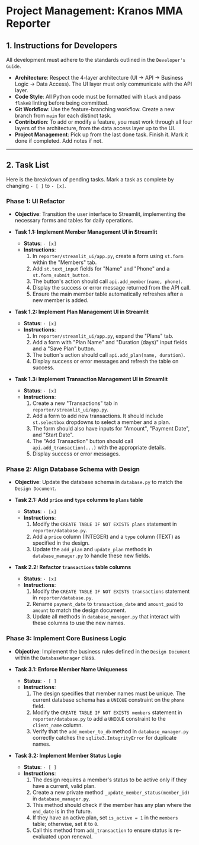 # Project Management: Kranos MMA Reporter

## 1. Instructions for Developers

All development must adhere to the standards outlined in the `Developer's Guide`.

* **Architecture**: Respect the 4-layer architecture (UI -> API -> Business Logic -> Data Access). The UI layer must only communicate with the API layer.
* **Code Style**: All Python code must be formatted with `black` and pass `flake8` linting before being committed.
* **Git Workflow**: Use the feature-branching workflow. Create a new branch from `main` for each distinct task.
* **Contribution**: To add or modify a feature, you must work through all four layers of the architecture, from the data access layer up to the UI.
* **Project Management**: Pick up from the last done task. Finish it. Mark it done if completed. Add notes if not.

---

## 2. Task List

Here is the breakdown of pending tasks. Mark a task as complete by changing `- [ ]` to `- [x]`.

### Phase 1: UI Refactor

* **Objective**: Transition the user interface to Streamlit, implementing the necessary forms and tables for daily operations.

* **Task 1.1: Implement Member Management UI in Streamlit**
    * **Status**: ` - [x] `
    * **Instructions**:
        1.  In `reporter/streamlit_ui/app.py`, create a form using `st.form` within the "Members" tab.
        2.  Add `st.text_input` fields for "Name" and "Phone" and a `st.form_submit_button`.
        3.  The button's action should call `api.add_member(name, phone)`.
        4.  Display the success or error message returned from the API call.
        5.  Ensure the main member table automatically refreshes after a new member is added.

* **Task 1.2: Implement Plan Management UI in Streamlit**
    * **Status**: ` - [x] `
    * **Instructions**:
        1.  In `reporter/streamlit_ui/app.py`, expand the "Plans" tab.
        2.  Add a form with "Plan Name" and "Duration (days)" input fields and a "Save Plan" button.
        3.  The button's action should call `api.add_plan(name, duration)`.
        4.  Display success or error messages and refresh the table on success.

* **Task 1.3: Implement Transaction Management UI in Streamlit**
    * **Status**: ` - [x] `
    * **Instructions**:
        1.  Create a new "Transactions" tab in `reporter/streamlit_ui/app.py`.
        2.  Add a form to add new transactions. It should include `st.selectbox` dropdowns to select a member and a plan.
        3.  The form should also have inputs for "Amount", "Payment Date", and "Start Date".
        4.  The "Add Transaction" button should call `api.add_transaction(...)` with the appropriate details.
        5.  Display success or error messages.

### Phase 2: Align Database Schema with Design

* **Objective**: Update the database schema in `database.py` to match the `Design Document`.

* **Task 2.1: Add `price` and `type` columns to `plans` table**
    * **Status**: ` - [x] `
    * **Instructions**:
        1.  Modify the `CREATE TABLE IF NOT EXISTS plans` statement in `reporter/database.py`.
        2.  Add a `price` column (INTEGER) and a `type` column (TEXT) as specified in the design.
        3.  Update the `add_plan` and `update_plan` methods in `database_manager.py` to handle these new fields.

* **Task 2.2: Refactor `transactions` table columns**
    * **Status**: ` - [x] `
    * **Instructions**:
        1.  Modify the `CREATE TABLE IF NOT EXISTS transactions` statement in `reporter/database.py`.
        2.  Rename `payment_date` to `transaction_date` and `amount_paid` to `amount` to match the design document.
        3.  Update all methods in `database_manager.py` that interact with these columns to use the new names.

### Phase 3: Implement Core Business Logic

* **Objective**: Implement the business rules defined in the `Design Document` within the `DatabaseManager` class.

* **Task 3.1: Enforce Member Name Uniqueness**
    * **Status**: ` - [ ] `
    * **Instructions**:
        1.  The design specifies that member names must be unique. The current database schema has a `UNIQUE` constraint on the `phone` field.
        2.  Modify the `CREATE TABLE IF NOT EXISTS members` statement in `reporter/database.py` to add a `UNIQUE` constraint to the `client_name` column.
        3.  Verify that the `add_member_to_db` method in `database_manager.py` correctly catches the `sqlite3.IntegrityError` for duplicate names.

* **Task 3.2: Implement Member Status Logic**
    * **Status**: ` - [ ] `
    * **Instructions**:
        1.  The design requires a member's status to be active only if they have a current, valid plan.
        2.  Create a new private method `_update_member_status(member_id)` in `database_manager.py`.
        3.  This method should check if the member has any plan where the `end_date` is in the future.
        4.  If they have an active plan, set `is_active = 1` in the `members` table; otherwise, set it to `0`.
        5.  Call this method from `add_transaction` to ensure status is re-evaluated upon renewal.
